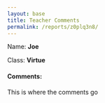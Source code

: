 ```yaml
---
layout: base
title: Teacher Comments
permalink: /reports/z0plq3n8/
---
```


Name: **Joe**

Class: **Virtue**

#### Comments:

This is where the comments go
